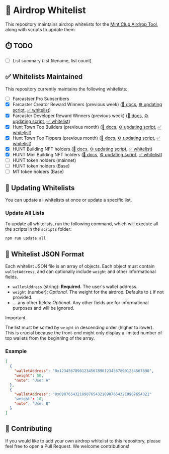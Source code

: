 # 🎁 Airdrop Whitelist

This repository maintains airdrop whitelists for the [Mint Club Airdrop Tool](https://mint.club/airdrops), along with scripts to update them.

## ⏱️ TODO

- [ ] List summary (list filename, list count)

## ✅ Whitelists Maintained

This repository currently maintains the following whitelists:

- [ ] Farcastser Pro Subscribers
- [x] Farcaster Creator Reward Winners (previous week) ([📄 docs](https://docs.farcaster.xyz/reference/warpcast/api#get-creator-reward-winners), [⚙️ updating script](scripts/farcaster-creator-reward-winners.ts), [✅ whitelist](whitelist/farcaster-creator-reward-winners.json))
- [x] Farcaster Developer Reward Winners (previous week) ([📄 docs](https://docs.farcaster.xyz/reference/warpcast/api#get-developer-reward-winners), [⚙️ updating script](scripts/farcaster-developer-reward-winners.ts), [✅ whitelist](whitelist/farcaster-developer-reward-winners.json))
- [x] Hunt Town Top Builders (previous month) ([📄 docs](https://docs.hunt.town/token-and-point/hunt-tip-farcaster), [⚙️ updating script](scripts/hunt-town-top-builders.ts), [✅ whitelist](whitelist/hunt-town-top-builders.json))
- [x] Hunt Town Top Tippers (previous month) ([📄 docs](https://docs.hunt.town/token-and-point/hunt-tip-farcaster), [⚙️ updating script](scripts/hunt-town-top-tippers.ts), [✅ whitelist](whitelist/hunt-town-top-tippers.json))
- [x] HUNT Building NFT holders ([📄 docs](https://docs.hunt.town/token-and-point/main-building), [⚙️ updating script](scripts/hunt-building-nft-holders.ts), [✅ whitelist](whitelist/hunt-building-nft-holders.json))
- [x] HUNT Mini Building NFT holders ([📄 docs](https://docs.hunt.town/token-and-point/mini-building), [⚙️ updating script](scripts/hunt-mini-building-nft-holders.ts), [✅ whitelist](whitelist/hunt-mini-building-nft-holders.json))
- [ ] HUNT token holders (mainnet)
- [ ] HUNT token holders (Base)
- [ ] MT token holders (Base)

## 🔄 Updating Whitelists

You can update all whitelists at once or update a specific list.

### Update All Lists

To update all whitelists, run the following command, which will execute all the scripts in the `scripts` folder:

```bash
npm run update:all
```

## 📝 Whitelist JSON Format

Each whitelist JSON file is an array of objects. Each object must contain `walletAddress`, and can optionally include `weight` and other informational fields.

- `walletAddress` (string): **Required.** The user's wallet address.
- `weight` (number): _Optional._ The weight for the airdrop. Defaults to `1` if not provided.
- ... any other fields: _Optional._ Any other fields are for informational purposes and will be ignored.

> [!IMPORTANT]
> The list must be sorted by `weight` in descending order (higher to lower). This is crucial because the front-end might only display a limited number of top wallets from the beginning of the array.

### Example

```json
[
  {
    "walletAddress": "0x1234567890123456789012345678901234567890",
    "weight": 50,
    "note": "User A"
  },
  {
    "walletAddress": "0x0987654321098765432109876543210987654321"
    "weight": 10,
    "note": "User B"
  }
]
```

## 🙏 Contributing

If you would like to add your own airdrop whitelist to this repository, please feel free to open a Pull Request. We welcome contributions!
